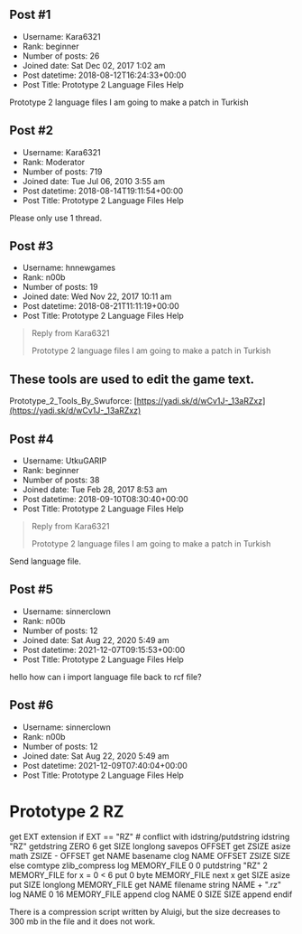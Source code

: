 ## Post #1
- Username: Kara6321
- Rank: beginner
- Number of posts: 26
- Joined date: Sat Dec 02, 2017 1:02 am
- Post datetime: 2018-08-12T16:24:33+00:00
- Post Title: Prototype 2 Language Files Help

Prototype 2 language files I am going to make a patch in Turkish
## Post #2
- Username: Kara6321
- Rank: Moderator
- Number of posts: 719
- Joined date: Tue Jul 06, 2010 3:55 am
- Post datetime: 2018-08-14T19:11:54+00:00
- Post Title: Prototype 2 Language Files Help

Please only use 1 thread.
## Post #3
- Username: hnnewgames
- Rank: n00b
- Number of posts: 19
- Joined date: Wed Nov 22, 2017 10:11 am
- Post datetime: 2018-08-21T11:11:19+00:00
- Post Title: Prototype 2 Language Files Help

> Reply from Kara6321
>
> Prototype 2 language files I am going to make a patch in Turkish

These tools are used to edit the game text.
-------------------------------------------------------------
Prototype_2_Tools_By_Swuforce:
[https://yadi.sk/d/wCv1J-_13aRZxz](https://yadi.sk/d/wCv1J-_13aRZxz)
## Post #4
- Username: UtkuGARIP
- Rank: beginner
- Number of posts: 38
- Joined date: Tue Feb 28, 2017 8:53 am
- Post datetime: 2018-09-10T08:30:40+00:00
- Post Title: Prototype 2 Language Files Help

> Reply from Kara6321
>
> Prototype 2 language files I am going to make a patch in Turkish

Send language file.
## Post #5
- Username: sinnerclown
- Rank: n00b
- Number of posts: 12
- Joined date: Sat Aug 22, 2020 5:49 am
- Post datetime: 2021-12-07T09:15:53+00:00
- Post Title: Prototype 2 Language Files Help

hello how can i import language file back to rcf file?
## Post #6
- Username: sinnerclown
- Rank: n00b
- Number of posts: 12
- Joined date: Sat Aug 22, 2020 5:49 am
- Post datetime: 2021-12-09T07:40:04+00:00
- Post Title: Prototype 2 Language Files Help

# Prototype 2 RZ
get EXT extension
if EXT == "RZ"  # conflict with idstring/putdstring
    idstring "RZ"
    getdstring ZERO 6
    get SIZE longlong
    savepos OFFSET
    get ZSIZE asize
    math ZSIZE - OFFSET
    get NAME basename
    clog NAME OFFSET ZSIZE SIZE
else
    comtype zlib_compress
    log MEMORY_FILE 0 0
    putdstring "RZ" 2 MEMORY_FILE
    for x = 0 < 6
        put 0 byte MEMORY_FILE
    next x
    get SIZE asize
    put SIZE longlong MEMORY_FILE
    get NAME filename
    string NAME + ".rz"
    log NAME 0 16 MEMORY_FILE
    append
    clog NAME 0 SIZE SIZE
    append
endif

There is a compression script written by Aluigi, but the size decreases to 300 mb in the file and it does not work.
